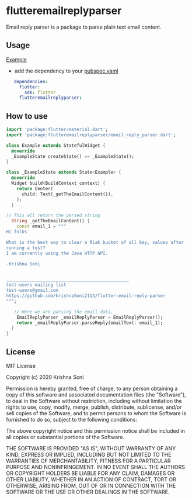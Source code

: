 # flutteremailreplyparser

Email reply parser is a package to parse plain text email content.

## Usage
[Example](https://github.com/krishnaSoni2113/flutter-email-reply-parser/blob/master/example/example.dart)

* add the dependency to your [pubspec.yaml](https://github.com/krishnaSoni2113/flutter-email-reply-parser/blob/master/pubspec.yaml)

```yaml
   dependencies:
     flutter:
       sdk: flutter
     flutteremailreplyparser:
```

## How to use
```dart
import 'package:flutter/material.dart';
import 'package:flutteremailreplyparser/email_reply_parser.dart';

class Example extends StatefulWidget {
  @override
  _ExampleState createState() => _ExampleState();
}

class _ExampleState extends State<Example> {
  @override
  Widget build(BuildContext context) {
    return Center(
      child: Text(_getTheEmailContent()),
    );
  }

// This wll return the parsed string
  String _getTheEmailContent() {
    const email_1 = """
Hi folks

What is the best way to clear a Riak bucket of all key, values after
running a test?
I am currently using the Java HTTP API.

-Krishna Soni


_______________________________________________
test-users mailing list
test-users@gmail.com
https://github.com/krishnaSoni2113/flutter-email-reply-parser
""";

   // Here we are parsing the email data.
    EmailReplyParser _emailReplyParser = EmailReplyParser();
    return _emailReplyParser.parseReply(emailText: email_1);
  }
}
```

## License
MIT License

Copyright (c) 2020 Krishna Soni

Permission is hereby granted, free of charge, to any person obtaining a copy
of this software and associated documentation files (the "Software"), to deal
in the Software without restriction, including without limitation the rights
to use, copy, modify, merge, publish, distribute, sublicense, and/or sell
copies of the Software, and to permit persons to whom the Software is
furnished to do so, subject to the following conditions:

The above copyright notice and this permission notice shall be included in all
copies or substantial portions of the Software.

THE SOFTWARE IS PROVIDED "AS IS", WITHOUT WARRANTY OF ANY KIND, EXPRESS OR
IMPLIED, INCLUDING BUT NOT LIMITED TO THE WARRANTIES OF MERCHANTABILITY,
FITNESS FOR A PARTICULAR PURPOSE AND NONINFRINGEMENT. IN NO EVENT SHALL THE
AUTHORS OR COPYRIGHT HOLDERS BE LIABLE FOR ANY CLAIM, DAMAGES OR OTHER
LIABILITY, WHETHER IN AN ACTION OF CONTRACT, TORT OR OTHERWISE, ARISING FROM,
OUT OF OR IN CONNECTION WITH THE SOFTWARE OR THE USE OR OTHER DEALINGS IN THE
SOFTWARE.

